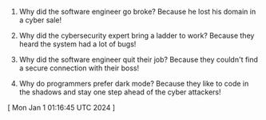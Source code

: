  
1. Why did the software engineer go broke? Because he lost his domain in a cyber sale!

2. Why did the cybersecurity expert bring a ladder to work? Because they heard the system had a lot of bugs!

3. Why did the software engineer quit their job? Because they couldn't find a secure connection with their boss!

4. Why do programmers prefer dark mode? Because they like to code in the shadows and stay one step ahead of the cyber attackers!
 
[ 
Mon Jan  1 01:16:45 UTC 2024
 ]
